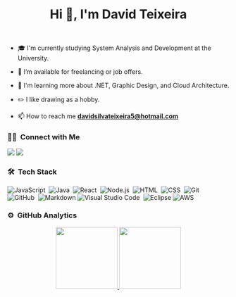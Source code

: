 <h1 align="center">Hi 👋, I'm David Teixeira</h1>
<br>
<a target="_blank" align="center">
 
</a>

- 🎓 I'm currently studying System Analysis and Development at the University.

- 🤝 I’m available for freelancing or job offers.

- 🌱 I'm learning more about .NET, Graphic Design, and Cloud Architecture.

- ✏️ I like drawing as a hobby.

- 📫 How to reach me **davidsilvateixeira5@hotmail.com**



### 🤝🏻 &nbsp;Connect with Me

<p>
<a href="https://linkedin.com/in/davsteixeira/"><img src="https://img.shields.io/badge/davsteixeira-0077B5?style=for-the-badge&logo=linkedin&logoColor=white"/></a>
<a href="https://instagram.com/davsteixeira"><img src="https://img.shields.io/badge/davsteixeira-E4405F?style=for-the-badge&logo=instagram&logoColor=white"/></a>
</p>


### 🛠 &nbsp;Tech Stack

![JavaScript](https://img.shields.io/badge/JavaScript-F7DF1E?style=for-the-badge&logo=javascript&logoColor=black)&nbsp;
![Java](https://img.shields.io/badge/java-%23ED8B00.svg?style=for-the-badge&logo=openjdk&logoColor=white)&nbsp;
![React](https://img.shields.io/badge/React-20232A?style=for-the-badge&logo=react&logoColor=61DAFB)&nbsp;
![Node.js](https://img.shields.io/badge/Node.js-43853D?style=for-the-badge&logo=node.js&logoColor=white)&nbsp;
![HTML](https://img.shields.io/badge/HTML5-E34F26?style=for-the-badge&logo=html5&logoColor=white)&nbsp;
![CSS](https://img.shields.io/badge/CSS3-1572B6?style=for-the-badge&logo=css3&logoColor=white)&nbsp;
![Git](https://img.shields.io/badge/GIT-E44C30?style=for-the-badge&logo=git&logoColor=white)&nbsp;
![GitHub](https://img.shields.io/badge/GitHub-100000?style=for-the-badge&logo=github&logoColor=white)&nbsp;
![Markdown](https://img.shields.io/badge/Markdown-000000?style=for-the-badge&logo=markdown&logoColor=white)
![Visual Studio Code](https://img.shields.io/badge/Visual_Studio_Code-0078D4?style=for-the-badge&logo=visual%20studio%20code&logoColor=white)&nbsp;
![Eclipse](https://img.shields.io/badge/Eclipse-2C2255?style=for-the-badge&logo=eclipse&logoColor=white)
![AWS](https://img.shields.io/badge/Amazon_AWS-FF9900?style=for-the-badge&logo=amazonaws&logoColor=white)

### ⚙️ &nbsp;GitHub Analytics

<p align="center">
<a href="https://github.com/Davstx">
  <img height="140em" src="https://github-readme-stats-eight-theta.vercel.app/api?username=davsteixeira&show_icons=true&theme=algolia&include_all_commits=true&count_private=true"/>
  <img height="140em" src="https://github-readme-stats-eight-theta.vercel.app/api/top-langs/?username=davsteixeira&layout=compact&langs_count=8&theme=algolia"/>
</a>
</p>
